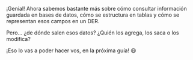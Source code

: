 ¡Genial! Ahora sabemos bastante más sobre cómo consultar información guardada en bases de datos, cómo se estructura en tablas y cómo se representan esos campos en un DER. 

Pero... ¿de dónde salen esos datos? ¿Quién los agrega, los saca o los modifica? 

¡Eso lo vas a poder hacer vos, en la próxima guía! :smiley: